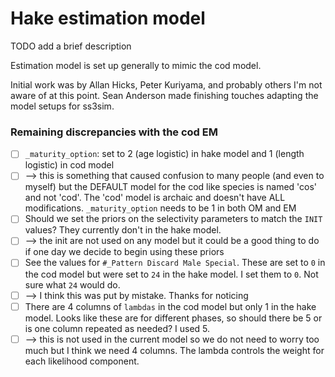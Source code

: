 # Hake estimation model

TODO add a brief description

Estimation model is set up generally to mimic the cod model.

Initial work was by Allan Hicks, Peter Kuriyama, and probably others I'm not aware of at this point. Sean Anderson made finishing touches adapting the model setups for ss3sim.

### Remaining discrepancies with the cod EM

- [ ] `_maturity_option`: set to 2 (age logistic) in hake model and 1 (length logistic) in cod model
- [ ] --> this is something that caused confusion to many people (and even to myself) but the DEFAULT model for the cod like species is named 'cos' and not 'cod'. The 'cod' model is archaic and doesn't have ALL modifications. `_maturity_option` needs to be 1 in both OM and EM
- [ ] Should we set the priors on the selectivity parameters to match the `INIT` values? They currently don't in the hake model.
- [ ] --> the init are not used on any model but it could be a good thing to do if one day we decide to begin using these priors
- [ ] See the values for `#_Pattern Discard Male Special`. These are set to `0` in the cod model but were set to `24` in the hake model. I set them to `0`. Not sure what `24` would do.
- [ ] --> I think this was put by mistake. Thanks for noticing
- [ ] There are 4 columns of `lambdas` in the cod model but only 1 in the hake model. Looks like these are for different phases, so should there be 5 or is one column repeated as needed? I used 5.
- [ ] --> this is not used in the current model so we do not need to worry too much but I think we need 4 columns. The lambda controls the weight for each likelihood component. 
